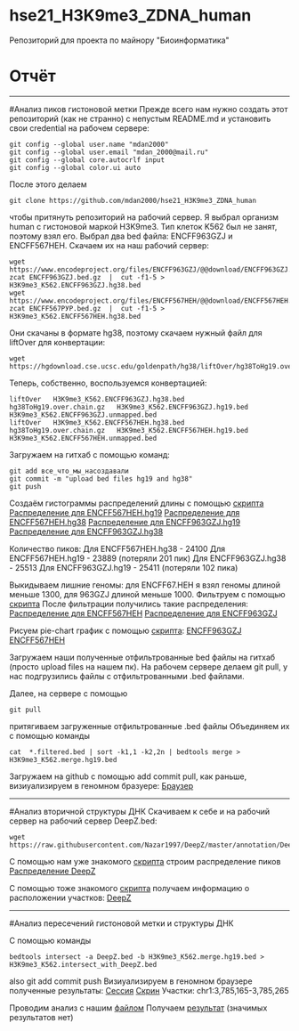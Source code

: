 # hse21_H3K9me3_ZDNA_human
Репозиторий для проекта по майнору "Биоинформатика"

# Отчёт
---
#Анализ пиков гистоновой метки
Прежде всего нам нужно создать этот репозиторий (как не странно) с непустым README.md и установить свои credential на рабочем сервере:
```
git config --global user.name "mdan2000"
git config --global user.email "mdan_2000@mail.ru"
git config --global core.autocrlf input
git config --global color.ui auto
```
После этого делаем 
```
git clone https://github.com/mdan2000/hse21_H3K9me3_ZDNA_human
```
чтобы притянуть репозиторий на рабочий сервер.
Я выбрал организм human с гистоновой маркой H3K9me3. Тип клеток K562 был не занят, поэтому взял его. Выбрал два bed файла: ENCFF963GZJ и ENCFF567HEH. Скачаем их на наш рабочий сервер:
```
wget https://www.encodeproject.org/files/ENCFF963GZJ/@@download/ENCFF963GZJ.bed.gz
zcat ENCFF963GZJ.bed.gz  |  cut -f1-5 > H3K9me3_K562.ENCFF963GZJ.hg38.bed
wget https://www.encodeproject.org/files/ENCFF567HEH/@@download/ENCFF567HEH.bed.gz
zcat ENCFF567РУР.bed.gz  |  cut -f1-5 > H3K9me3_K562.ENCFF567HEH.hg38.bed
```
Они скачаны в формате hg38, поэтому скачаем нужный файл для liftOver для конвертации:
```
wget https://hgdownload.cse.ucsc.edu/goldenpath/hg38/liftOver/hg38ToHg19.over.chain.gz
```
Теперь, собственно, воспользуемся конвертацией:
```
liftOver   H3K9me3_K562.ENCFF963GZJ.hg38.bed   hg38ToHg19.over.chain.gz   H3K9me3_K562.ENCFF963GZJ.hg19.bed   H3K9me3_K562.ENCFF963GZJ.unmapped.bed
liftOver   H3K9me3_K562.ENCFF567HEH.hg38.bed   hg38ToHg19.over.chain.gz   H3K9me3_K562.ENCFF567HEH.hg19.bed   H3K9me3_K562.ENCFF567HEH.unmapped.bed
```

Загружаем на гитхаб с помощью команд:
```
git add все_что_мы_насоздавали
git commit -m "upload bed files hg19 and hg38"
git push
```

Создаём гистограммы распределений длины с помощью [скрипта](src/len_list.r)
[Распределение для ENCFF567HEH.hg19](results/len_hist.H3K9me3_K562.ENCFF567HEH.hg19.pdf)
[Распределение для ENCFF567HEH.hg38](results/len_hist.H3K9me3_K562.ENCFF567HEH.hg38.pdf)
[Распределение для ENCFF963GZJ.hg19](results/len_hist.H3K9me3_K562.ENCFF963GZJ.hg19.pdf)
[Распределение для ENCFF963GZJ.hg38](results/len_hist.H3K9me3_K562.ENCFF963GZJ.hg38.pdf)

Количество пиков:
Для ENCFF567HEH.hg38 - 24100
Для ENCFF567HEH.hg19 - 23889 (потеряли 201 пик)
Для ENCFF963GZJ.hg38 - 25513
Для ENCFF963GZJ.hg19 - 25411 (потеряли 102 пика)

Выкидываем лишние геномы: для ENCFF67.HEH я взял геномы длиной меньше 1300, для 963GZJ длиной меньше 1000. Фильтруем с помощью [скрипта](src/filter_peaks.r)
После фильтрации получились такие распределения:
[Распределение для ENCFF567HEH](results/filter_peaks.H3K9me3_K562.ENCFF567HEH.hg19.filtered.hist.pdf)
[Распределение для ENCFF963GZJ](results/filter_peaks.H3K9me3_K562.ENCFF963GZJ.hg19.filtered.hist.pdf)

Рисуем pie-chart график с помощью [скрипта](src/chep_seeker.r):
[ENCFF963GZJ](results/chip_seeker.H3K9me3_K562.ENCFF963GZJ.hg19.filtered.plotAnnoPie.png)
[ENCFF567HEH](results/chip_seeker.H3K9me3_K562.ENCFF567HEH.hg19.filtered.plotAnnoPie.png)

Загружаем наши полученные отфильтрованные bed файлы на гитхаб (просто upload files на нашем пк).
На рабочем сервере делаем git pull, у нас подгрузились файлы с отфильтрованными .bed файлами.

Далее, на сервере с помощью
```
git pull
```
притягиваем загруженные отфильтрованные .bed файлы
Объединяем их с помощью команды
```
cat  *.filtered.bed | sort -k1,1 -k2,2n | bedtools merge > H3K9me3_K562.merge.hg19.bed
```
Загружаем на github с помощью add commit pull, как раньше, визиуализируем в геномном бразуере:
[Браузер](results/ucsc1.PNG)

---
#Анализ вторичной структуры ДНК
Скачиваем к себе и на рабочий сервер на рабочий сервер DeepZ.bed:
```
wget https://raw.githubusercontent.com/Nazar1997/DeepZ/master/annotation/DeepZ.bed
```
С помощью нам уже знакомого [скрипта](src/len_hist.r) строим распределение пиков
[Распределение DeepZ](results/len_hist.DeepZ.pdf)

С помощью тоже знакомого [скрипта](src/chep_seeker.r) получаем информацию о расположении участков:
[DeepZ](results/chip_seeker.DeepZ.plotAnnoPie.png)

---

#Анализ пересечений гистоновой метки и структуры ДНК

С помощью команды 
```
bedtools intersect -a DeepZ.bed -b H3K9me3_K562.merge.hg19.bed > H3K9me3_K562.intersect_with_DeepZ.bed
```
also git add commit push
Визиуализируем в геномном браузере полученные результаты:
[Сессия](results/my_session)
[Скрин](results/ucsc2.PNG)
Участки: chr1:3,785,165-3,785,265

Проводим анализ с нашим [файлом](data/H3K4me3_A549.intersect_with_DeepZ.genes_uniq.txt)
Получаем [результат](results.PNG) (значимых результатов нет)
